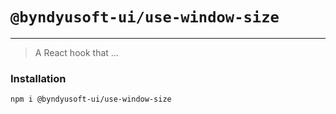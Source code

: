# `@byndyusoft-ui/use-window-size`
---
> A React hook that ...

### Installation

```
npm i @byndyusoft-ui/use-window-size
```
